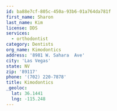 ```yaml
---
id: ba88e7cf-805c-450a-93b6-01a764da781f
first_name: Sharon
last_name: Kim
license: DDS
services:
  - orthodontist
category: Dentists
org_name: Kimodontics
address: '8981 W. Sahara  Ave'
city: 'Las Vegas'
state: NV
zip: '89117'
phone: '(702) 220-7878'
title: Kimodontics
_geoloc:
  lat: 36.1441
  lng: -115.248
---
```

